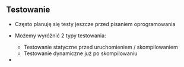 ## Testowanie

- Często planuję się testy jeszcze przed pisaniem oprogramowania
- Możemy wyróżnić 2 typy testowania:
	- Testowanie statyczne przed uruchomieniem / skompilowaniem
	- Testowanie dynamiczne już po skompilowaniu 

- 